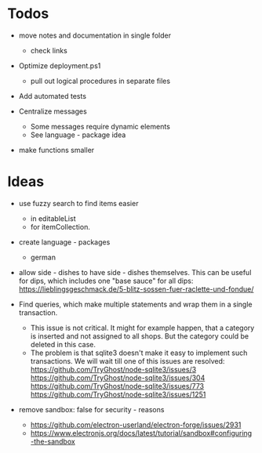 # Todos
- move notes and documentation in single folder
  - check links
  
- Optimize deployment.ps1
  - pull out logical procedures in separate files

- Add automated tests
- Centralize messages
  - Some messages require dynamic elements
  - See language - package idea
- make functions smaller

# Ideas
- use fuzzy search to find items easier
    - in editableList
    - for itemCollection.

- create language - packages
    - german

- allow side - dishes to have side - dishes themselves. This can be useful for dips, which includes one "base sauce" for all dips: https://lieblingsgeschmack.de/5-blitz-sossen-fuer-raclette-und-fondue/

- Find queries, which make multiple statements and wrap them in a single transaction.
    - This issue is not critical. It might for example happen, that a category is inserted and
    not assigned to all shops. But the category could be deleted in this case.
    - The problem is that sqlite3 doesn't make it easy to implement such transactions.
    We will wait till one of this issues are resolved:
    https://github.com/TryGhost/node-sqlite3/issues/3
    https://github.com/TryGhost/node-sqlite3/issues/304
    https://github.com/TryGhost/node-sqlite3/issues/773
    https://github.com/TryGhost/node-sqlite3/issues/1251

- remove sandbox: false for security - reasons
  - https://github.com/electron-userland/electron-forge/issues/2931
  - https://www.electronjs.org/docs/latest/tutorial/sandbox#configuring-the-sandbox